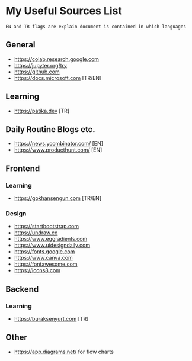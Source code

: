 # My Useful Sources List

```
EN and TR flags are explain document is contained in which languages
```

## General

- https://colab.research.google.com
- https://jupyter.org/try
- https://github.com
- https://docs.microsoft.com [TR/EN]

## Learning

- https://patika.dev [TR]

## Daily Routine Blogs etc.

- https://news.ycombinator.com/ [EN]
- https://www.producthunt.com/ [EN]

## Frontend

### Learning

- https://gokhansengun.com [TR/EN]

### Design

- https://startbootstrap.com
- https://undraw.co
- https://www.eggradients.com
- https://www.uidesigndaily.com
- https://fonts.google.com
- https://www.canva.com
- https://fontawesome.com
- https://icons8.com

## Backend

### Learning

- https://buraksenyurt.com [TR]


## Other

- https://app.diagrams.net/ for flow charts
